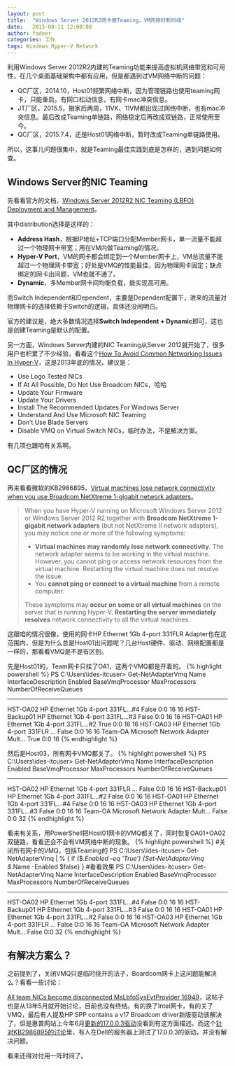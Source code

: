 ```yaml
---
layout: post
title:  "Windows Server 2012R2网卡做Teaming，VM网络时断时续"
date:   2015-08-11 12:00:00
author: fadeer
categories: 工作
tags: Windows Hyper-V Network
---
```


利用Windows Server 2012R2内建的Teaming功能来提高虚拟机网络带宽和可用性，在几个桌面基础架构中都有应用，但是都遇到过VM网络中断的问题：

* QC厂区，2014.10，Host01频繁网络中断，因为管理链路也使用teaming网卡，只能重启。有网口松动信息，有网卡mac冲突信息。
* JT厂区，2015.5，搬家后两周，11VK、11VM都出现过网络中断，也有mac冲突信息。最后改成Teaming单链路，网络稳定后再改成双链路，正常使用至今。
* QC厂区，2015.7.4，还是Host01网络中断，暂时改成Teaming单链路使用。

所以，这事儿问题很集中，就是Teaming最佳实践到底是怎样的，遇到问题如何查。

Windows Server的NIC Teaming
----
先看看官方的文档，[Windows Server 2012R2 NIC Teaming (LBFO) Deployment and Management][teamingguide]。

其中distribution选择是这样的：

* **Address Hash**，根据IP地址+TCP端口分配Member网卡，单一流量不能超过一个物理网卡带宽；用在VM内做Teaming的情况。
* **Hyper-V Port**，VM的网卡都会绑定到一个Member网卡上，VM总流量不能超过一个物理网卡带宽；好处是VMQ的性能最佳，因为物理网卡固定；缺点绑定的网卡出问题，VM也就不通了。
* **Dynamic**，多Member网卡间均衡负载，能实现高可用。

而Switch Independent和Dependent，主要是Dependent配置下，进来的流量对物理网卡的选择依赖于Switch的逻辑，具体还没闹明白。

官方的建议是，绝大多数情况选择**Switch Independent + Dynamic**即可，这也是创建Teaming是默认的配置。

另一方面，Windows Server内建的NIC Teaming从Server 2012就开始了，很多用户也积累了不少经验，看看这个[How To Avoid Common Networking Issues In Hyper-V][commonissue]，这是2013年底的情况，建议是：

* Use Logo Tested NICs
* If At All Possible, Do Not Use Broadcom NICs，哈哈
* Update Your Firmware
* Update Your Drivers
* Install The Recommended Updates For Windows Server
* Understand And Use Microsoft NIC Teaming
* Don’t Use Blade Servers
* Disable VMQ on Virtual Switch NICs，临时办法，不是解决方案。

有几项也跟咱有关系啊。

QC厂区的情况
----
再来看看微软的KB2986895，[Virtual machines lose network connectivity when you use Broadcom NetXtreme 1-gigabit network adapters][KB2986895]。

> When you have Hyper-V running on Microsoft Windows Server 2012 or Windows Server 2012 R2 together with **Broadcom NetXtreme 1-gigabit network adapters** (but not NetXtreme II network adapters), you may notice one or more of the following symptoms:
>
> * **Virtual machines may randomly lose network connectivity**. The network adapter seems to be working in the virtual machine. However, you cannot ping or access network resources from the virtual machine. Restarting the virtual machine does not resolve the issue.
> * You **cannot ping or connect to a virtual machine** from a remote computer.
>
> These symptoms may **occur on some or all virtual machines** on the server that is running Hyper-V. **Restarting the server immediately resolves** network connectivity to all the virtual machines.

这跟咱的情况很像，使用的网卡HP Ethernet 1Gb 4-port 331FLR Adapter也在这范围内，但是为什么总是Host01出问题呢？几台Host硬件、驱动、网络配置都是一样的，那看看VMQ是不是有区别。

先是Host01的，Team网卡只挂了OA1，这两个VMQ都是开着的。
{% highlight powershell %}
PS C:\Users\ides-itcuser> Get-NetAdapterVmq
Name                           InterfaceDescription              Enabled BaseVmqProcessor MaxProcessors NumberOfReceiveQueues
----                           --------------------              ------- ---------------- ------------- ---------------------
HST-OA02                       HP Ethernet 1Gb 4-port 331FL...#4 False   0:0              16            16
HST-Backup01                   HP Ethernet 1Gb 4-port 331FL...#3 False   0:0              16            16
HST-OA01                       HP Ethernet 1Gb 4-port 331FL...#2 True    0:0              16            16
HST-OA03                       HP Ethernet 1Gb 4-port 331FLR ... False   0:0              16            16
Team-OA                        Microsoft Network Adapter Mult... True    0:0                            16
{% endhighlight %}

然后是Host03，所有网卡VMQ都关了。
{% highlight powershell %}
PS C:\Users\ides-itcuser> Get-NetAdapterVmq
Name                           InterfaceDescription              Enabled BaseVmqProcessor MaxProcessors NumberOfReceiveQueues
----                           --------------------              ------- ---------------- ------------- ---------------------
HST-OA02                       HP Ethernet 1Gb 4-port 331FLR ... False   0:0              16            16
HST-Backup01                   HP Ethernet 1Gb 4-port 331FL...#2 False   0:0              16            16
HST-OA01                       HP Ethernet 1Gb 4-port 331FL...#4 False   0:0              16            16
HST-OA03                       HP Ethernet 1Gb 4-port 331FL...#3 False   0:0              16            16
Team-OA                        Microsoft Network Adapter Mult... False   0:0                            32
{% endhighlight %}

看来有关系，用PowerShell把Host01网卡的VMQ都关了，同时恢复OA01+OA02双链路，看看还会不会有VM网络中断的现象。
{% highlight powershell %}
#关闭所有网卡的VMQ，包括Teaming的
PS C:\Users\ides-itcuser> Get-NetAdapterVmq | % { if ($_.Enabled -eq 'True') {Set-NetAdapterVmq $_.Name -Enabled $false} }
#看看效果
PS C:\Users\ides-itcuser> Get-NetAdapterVmq
Name                           InterfaceDescription              Enabled BaseVmqProcessor MaxProcessors NumberOfReceiveQueues
----                           --------------------              ------- ---------------- ------------- ---------------------
HST-OA02                       HP Ethernet 1Gb 4-port 331FL...#4 False   0:0              16            16
HST-Backup01                   HP Ethernet 1Gb 4-port 331FL...#3 False   0:0              16            16
HST-OA01                       HP Ethernet 1Gb 4-port 331FL...#2 False   0:0              16            16
HST-OA03                       HP Ethernet 1Gb 4-port 331FLR ... False   0:0              16            16
Team-OA                        Microsoft Network Adapter Mult... False   0:0                            32
{% endhighlight %}

有解决方案么？
----
之前提到了，关闭VMQ只是临时绕开的法子，Boardcom网卡上这问题能解决么？看看一些讨论：

[All team NICs become disconnected MsLbfoSysEvtProvider 16949][disconnected]，这帖子也是从13年5月就开始讨论，目前也没有终结。有的换了Intel网卡，有的关了VMQ，最后有人提及HP SPP contains a v17 Broadcom driver新版驱动该解决了，但是惠普网站上今年6月[更新的17.0.0.3驱动][hpdriver]没看到有这方面描述。而这个[针对KB2986895的讨论][aidanfinn]里，有人在Dell的服务器上测试了17.0.0.3的驱动，并没有解决问题。

看来还得对付用一阵时间了。

[KB2986895]: https://support.microsoft.com/en-us/kb/2986895
[aidanfinn]: http://www.aidanfinn.com/2014/07/kb2986895-vms-lose-network-connection-on-ws2012-or-ws2012-r2-hyper-v-when-using-broadcom-1gbe-nics/
[commonissue]: http://www.aidanfinn.com/2013/10/how-to-avoid-networking-issues-in-hyper-v/ 
[teamingguide]: http://www.microsoft.com/en-us/download/details.aspx?id=40319
[disconnected]: https://social.technet.microsoft.com/Forums/office/en-US/e2747e2f-2bff-4c69-91d3-d33d60bad225/all-team-nics-become-disconnected-mslbfosysevtprovider-16949?forum=winserver8gen
[hpdriver]: https://h20565.www2.hpe.com/hpsc/swd/public/detail?swItemId=MTX_de344f22b2c245ec859d7821e3#tab3


